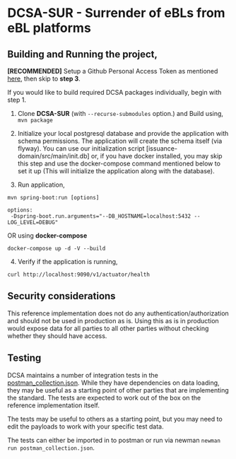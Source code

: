 # DCSA-SUR - Surrender of eBLs from eBL platforms

Building and Running the project,
-------------------------------------
**[RECOMMENDED]**
Setup a Github Personal Access Token as mentioned [here](https://github.com/dcsaorg/DCSA-Core/blob/master/README.md#how-to-use-dcsa-core-packages), then skip to **step 3**.

If you would like to build required DCSA packages individually, begin with step 1.

1) Clone **DCSA-SUR** (with ``--recurse-submodules`` option.) and Build using, ``mvn package``

2) Initialize your local postgresql database and provide the application with schema permissions. The application
   will create the schema itself (via flyway). You can use our initialization script [issuance-domain/src/main/init.db]
   or, if you have docker installed, you may skip this step and use the docker-compose command mentioned below to set it up (This will initialize the application along with the database).

3) Run application,
```
mvn spring-boot:run [options]

options:
 -Dspring-boot.run.arguments="--DB_HOSTNAME=localhost:5432 --LOG_LEVEL=DEBUG"
 ```

OR using **docker-compose**

```
docker-compose up -d -V --build
```

4) Verify if the application is running,
```
curl http://localhost:9090/v1/actuator/health
```

## Security considerations

This reference implementation does not do any authentication/authorization and should not be used
in production as is. Using this as is in production would expose data for all parties to all other
parties without checking whether they should have access.

## Testing

DCSA maintains a number of integration tests in the [postman_collection.json](postman_collection.json).
While they have dependencies on data loading, they may be useful as a starting point of other parties
that are implementing the standard.  The tests are expected to work out of the box on the reference
implementation itself.

The tests may be useful to others as a starting point, but you may need to edit the payloads to work with
your specific test data.

The tests can either be imported in to postman or run via newman `newman run postman_collection.json`.
